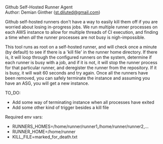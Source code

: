 Github Self-Hosted Runner Agent  
Author: Demian Ginther (st.diluted@gmail.com)  

Github self-hosted runners don't have a way to easily kill them off if you are worried about losing in-progress jobs. We run multiple runner processes on each AWS instance to allow for multiple threads of CI execution, and finding a time when _all_ the runner processes are not busy is nigh-impossible. 

This tool runs as root on a self-hosted runner, and will check once a minute (by default) to see if there is a 'kill file' in the runner home directory. If there is, it will loop through the configured runners on the system, determine if each runner is busy with a job, and if it is not, it will stop the runner process for that particular runner, and deregister the runner from the repository. If it is busy, it will wait 60 seconds and try again. Once all the runners have been removed, you can safely terminate the instance and assuming you have an ASG, you will get a new instance.

TO_DO: 
- Add some way of terminating instance when all processes have exited
- Add some other kind of trigger besides a kill file


Required env vars:
- RUNNERS_HOMES=/home/runner/runner1,/home/runner/runner2,...
- RUNNER_HOME=/home/runner
- KILL_FILE=marked_for_death.txt
